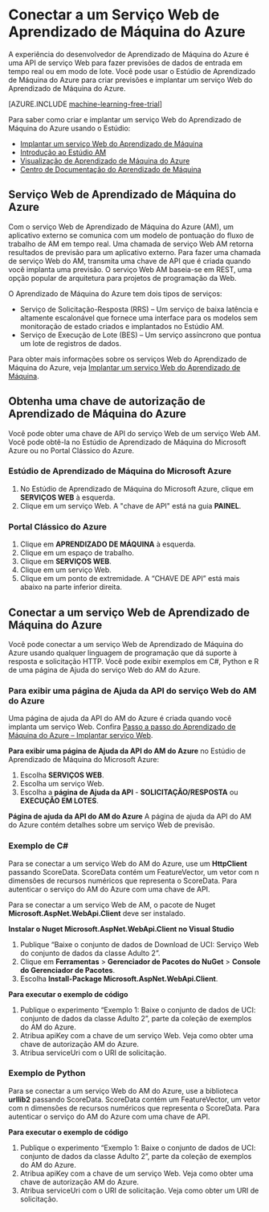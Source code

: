 <properties
	pageTitle="Conectar a um Serviço Web de Aprendizado de Máquina | Microsoft Azure"
	description="Com C# ou Python, conecte a um serviço Web de Aprendizado de Máquina do Azure usando uma chave de autorização."
	services="machine-learning"
	documentationCenter=""
	authors="garyericson"
	manager="paulettm"
	editor="cgronlun" />

<tags
	ms.service="machine-learning"
	ms.workload="data-services"
	ms.tgt_pltfrm="na"
	ms.devlang="na"
	ms.topic="article"
	ms.date="09/09/2015" 
	ms.author="derrickv" />


# Conectar a um Serviço Web de Aprendizado de Máquina do Azure
A experiência do desenvolvedor de Aprendizado de Máquina do Azure é uma API de serviço Web para fazer previsões de dados de entrada em tempo real ou em modo de lote. Você pode usar o Estúdio de Aprendizado de Máquina do Azure para criar previsões e implantar um serviço Web do Aprendizado de Máquina do Azure.

[AZURE.INCLUDE [machine-learning-free-trial](../../includes/machine-learning-free-trial.md)]

Para saber como criar e implantar um serviço Web do Aprendizado de Máquina do Azure usando o Estúdio:

- [Implantar um serviço Web do Aprendizado de Máquina](machine-learning-publish-a-machine-learning-web-service.md)
- [Introdução ao Estúdio AM](https://azure.microsoft.com/documentation/videos/getting-started-with-ml-studio/)
- [Visualização de Aprendizado de Máquina do Azure](https://studio.azureml.net/)
- [Centro de Documentação do Aprendizado de Máquina](https://azure.microsoft.com/documentation/services/machine-learning/)

## Serviço Web de Aprendizado de Máquina do Azure ##

Com o serviço Web de Aprendizado de Máquina do Azure (AM), um aplicativo externo se comunica com um modelo de pontuação do fluxo de trabalho de AM em tempo real. Uma chamada de serviço Web AM retorna resultados de previsão para um aplicativo externo. Para fazer uma chamada de serviço Web do AM, transmita uma chave de API que é criada quando você implanta uma previsão. O serviço Web AM baseia-se em REST, uma opção popular de arquitetura para projetos de programação da Web.

O Aprendizado de Máquina do Azure tem dois tipos de serviços:

- Serviço de Solicitação-Resposta (RRS) – Um serviço de baixa latência e altamente escalonável que fornece uma interface para os modelos sem monitoração de estado criados e implantados no Estúdio AM.
- Serviço de Execução de Lote (BES) – Um serviço assíncrono que pontua um lote de registros de dados.

Para obter mais informações sobre os serviços Web do Aprendizado de Máquina do Azure, veja [Implantar um serviço Web do Aprendizado de Máquina](machine-learning-publish-a-machine-learning-web-service.md).

## Obtenha uma chave de autorização de Aprendizado de Máquina do Azure ##
Você pode obter uma chave de API do serviço Web de um serviço Web AM. Você pode obtê-la no Estúdio de Aprendizado de Máquina do Microsoft Azure ou no Portal Clássico do Azure.
### Estúdio de Aprendizado de Máquina do Microsoft Azure ###
1. No Estúdio de Aprendizado de Máquina do Microsoft Azure, clique em **SERVIÇOS WEB** à esquerda.
2. Clique em um serviço Web. A "chave de API" está na guia **PAINEL**.

### Portal Clássico do Azure ###

1. Clique em **APRENDIZADO DE MÁQUINA** à esquerda.
2. Clique em um espaço de trabalho.
3. Clique em **SERVIÇOS WEB**.
4. Clique em um serviço Web.
5. Clique em um ponto de extremidade. A “CHAVE DE API” está mais abaixo na parte inferior direita.

## <a id="connect"></a>Conectar a um serviço Web de Aprendizado de Máquina do Azure

Você pode conectar a um serviço Web de Aprendizado de Máquina do Azure usando qualquer linguagem de programação que dá suporte à resposta e solicitação HTTP. Você pode exibir exemplos em C#, Python e R de uma página de Ajuda do serviço Web do AM do Azure.

### Para exibir uma página de Ajuda da API do serviço Web do AM do Azure ###
Uma página de ajuda da API do AM do Azure é criada quando você implanta um serviço Web. Confira [Passo a passo do Aprendizado de Máquina do Azure – Implantar serviço Web](machine-learning-walkthrough-5-publish-web-service.md).


**Para exibir uma página de Ajuda da API do AM do Azure** no Estúdio de Aprendizado de Máquina do Microsoft Azure:

1. Escolha **SERVIÇOS WEB**.
2. Escolha um serviço Web.
3. Escolha a **página de Ajuda da API** - **SOLICITAÇÃO/RESPOSTA** ou **EXECUÇÃO EM LOTES**.


**Página de ajuda da API do AM do Azure** A página de ajuda da API do AM do Azure contém detalhes sobre um serviço Web de previsão.



### Exemplo de C# ###

Para se conectar a um serviço Web do AM do Azure, use um **HttpClient** passando ScoreData. ScoreData contém um FeatureVector, um vetor com n dimensões de recursos numéricos que representa o ScoreData. Para autenticar o serviço do AM do Azure com uma chave de API.

Para se conectar a um serviço Web de AM, o pacote de Nuget **Microsoft.AspNet.WebApi.Client** deve ser instalado.

**Instalar o Nuget Microsoft.AspNet.WebApi.Client no Visual Studio**

1. Publique “Baixe o conjunto de dados de Download de UCI: Serviço Web do conjunto de dados da classe Adulto 2”.
2. Clique em **Ferramentas** > **Gerenciador de Pacotes do NuGet** > **Console do Gerenciador de Pacotes**.
2. Escolha **Install-Package Microsoft.AspNet.WebApi.Client**.

**Para executar o exemplo de código**

1. Publique o experimento “Exemplo 1: Baixe o conjunto de dados de UCI: conjunto de dados da classe Adulto 2”, parte da coleção de exemplos do AM do Azure.
2. Atribua apiKey com a chave de um serviço Web. Veja como obter uma chave de autorização AM do Azure.
3. Atribua serviceUri com o URI de solicitação.


### Exemplo de Python ###

Para se conectar a um serviço Web do AM do Azure, use a biblioteca **urllib2** passando ScoreData. ScoreData contém um FeatureVector, um vetor com n dimensões de recursos numéricos que representa o ScoreData. Para autenticar o serviço do AM do Azure com uma chave de API.


**Para executar o exemplo de código**

1. Publique o experimento “Exemplo 1: Baixe o conjunto de dados de UCI: conjunto de dados da classe Adulto 2”, parte da coleção de exemplos do AM do Azure.
2. Atribua apiKey com a chave de um serviço Web. Veja como obter uma chave de autorização AM do Azure.
3. Atribua serviceUri com o URI de solicitação. Veja como obter um URI de solicitação.

<!---HONumber=AcomDC_0128_2016-->